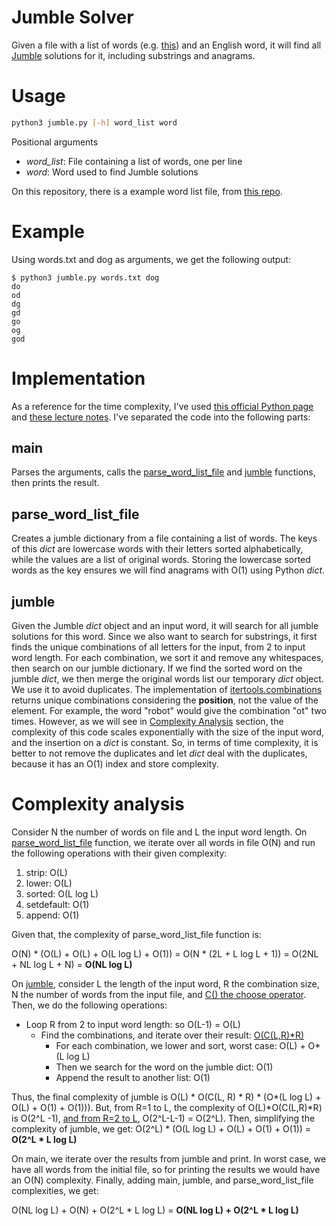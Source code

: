 # Jumble Solver

Given a file with a list of words (e.g. [this](https://github.com/dwyl/english-words)) and an English word, it will find all [Jumble](https://en.wikipedia.org/wiki/Jumble) solutions for it, including substrings and anagrams.

# Usage
``` bash
python3 jumble.py [-h] word_list word
```
Positional arguments
* *word_list*: File containing a list of words, one per line
* *word*: Word used to find Jumble solutions

On this repository, there is a example word list file, from [this repo](https://github.com/dwyl/english-words).

# Example

Using words.txt and dog as arguments, we get the following output:
```
$ python3 jumble.py words.txt dog
do
od
dg
gd
go
og
god
```

# Implementation
As a reference for the time complexity, I've used [this official Python page](https://wiki.python.org/moin/TimeComplexity) and [these lecture notes](https://www.ics.uci.edu/~pattis/ICS-33/lectures/complexitypython.txt).
I've separated the code into the following parts:

## main
Parses the arguments, calls the [parse_word_list_file](#parse_word_list_file) and [jumble](#jumble) functions, then prints the result.

## parse_word_list_file
Creates a jumble dictionary from a file containing a list of words. The keys of this _dict_ are lowercase words with their letters sorted alphabetically, while the values are a list of original words. Storing the lowercase sorted words as the key ensures we will find anagrams with O(1) using Python _dict_.

## jumble
Given the Jumble _dict_ object and an input word, it will search for all jumble solutions for this word. Since we also want to search for substrings, it first finds the unique combinations of all letters for the input, from 2 to input word length. For each combination, we sort it and remove any whitespaces, then search on our jumble dictionary. If we find the sorted word on the jumble _dict_, we then merge the original words list our temporary _dict_ object. We use it to avoid duplicates. The implementation of [itertools.combinations](https://docs.python.org/3/library/itertools.html#itertools.combinations) returns unique combinations considering the **position**, not the value of the element. For example, the word "robot" would give the combination "ot" two times. However, as we will see in [Complexity Analysis](#complexity-analysis) section, the complexity of this code scales exponentially with the size of the input word, and the insertion on a _dict_ is constant. So, in terms of time complexity, it is better to not remove the duplicates and let _dict_ deal with the duplicates, because it has an O(1) index and store complexity.


# Complexity analysis

Consider N the number of words on file and L the input word length. On [parse_word_list_file](#parse_word_list_file) function, we iterate over all words in file O(N) and run the following operations with their given complexity:
1. strip: O(L)
2. lower: O(L)
3. sorted: O(L log L)
4. setdefault: O(1)
5. append: O(1)

Given that, the complexity of parse_word_list_file function is: 

O(N) \* (O(L) + O(L) + O(L log L) + O(1)) = O(N \* (2L + L log L + 1)) = O(2NL + NL log L + N) = **O(NL log L)**


On [jumble](#jumble), consider L the length of the input word, R the combination size, N the number of words from the input file, and [C() the choose operator](https://en.wikipedia.org/wiki/Combination#Number_of_k-combinations). Then, we do the following operations:
* Loop R from 2 to input word length: so O(L-1) = O(L)
  * Find the combinations, and iterate over their result: [O(C(L,R)\*R)](https://stackoverflow.com/questions/53419536/what-is-the-computational-complexity-of-itertools-combinations-in-python)
    * For each combination, we lower and sort, worst case: O(L) + O*(L log L)
    * Then we search for the word on the jumble dict: O(1)
    * Append the result to another list: O(1)

Thus, the final complexity of jumble is O(L) \* O(C(L, R) \* R) \* (O*(L log L) + O(L) + O(1) + O(1))).
But, from R=1 to L, the complexity of O(L)\*O(C(L,R)\*R) is O(2^L -1), [and from R=2 to L](https://www.wolframalpha.com/input/?i=sum+k%3D2+to+n+n%21%2F%28%28k%29%21*%28n-k%29%21%29), O(2^L-L-1) = O(2^L). Then, simplifying the complexity of jumble, we get:
O(2^L) \* (O(L log L) + O(L) + O(1) + O(1)) = **O(2^L * L log L)**

On main, we iterate over the results from jumble and print. In worst case, we have all words from the initial file, so for printing the results we would have an O(N) complexity. Finally, adding main, jumble, and parse_word_list_file complexities, we get:

O(NL log L) + O(N) + O(2^L * L log L)  = **O(NL log L) + O(2^L * L log L)**
